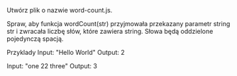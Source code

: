 Utwórz plik o nazwie word-count.js.

Spraw, aby funkcja wordCount(str) przyjmowała przekazany parametr string str i zwracała liczbę słów, które zawiera string. Słowa będą oddzielone pojedynczą spacją.

Przyklady
Input: "Hello World"
Output: 2

Input: "one 22 three"
Output: 3